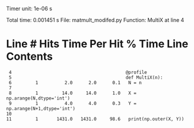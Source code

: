 Timer unit: 1e-06 s

Total time: 0.001451 s
File: matmult_modifed.py
Function: MultiX at line 4

Line #      Hits         Time  Per Hit   % Time  Line Contents
==============================================================
     4                                           @profile
     5                                           def MultiX(n):
     6         1          2.0      2.0      0.1   N = n
     7
     8         1         14.0     14.0      1.0   X = np.arange(N,dtype='int')
     9         1          4.0      4.0      0.3   Y = np.arange(N+1,dtype='int')
    10
    11         1       1431.0   1431.0     98.6   print(np.outer(X, Y))


